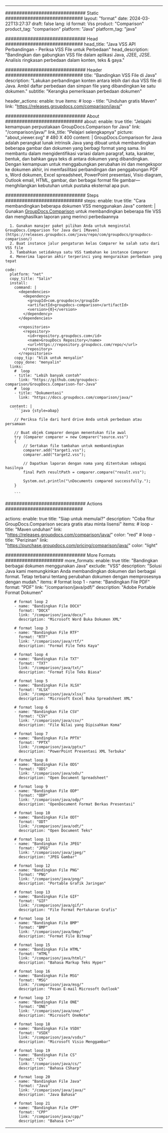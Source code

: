 
---
############################# Static ############################
layout: "format"
date:  2024-03-22T13:27:37
draft: false
lang: id
format: Vss
product: "Comparison"
product_tag: "comparison"
platform: "Java"
platform_tag: "java"

############################# Head ############################
head_title: "Java VSS API Perbandingan - Periksa VSS File untuk Perbedaan"
head_description: "Bandingkan dan gabungkan VSS file dalam aplikasi Java, J2EE, J2SE. Analisis ringkasan perbedaan dalam konten, teks & gaya."

############################# Header ############################
title: "Bandingkan VSS File di Java" 
description: "Lakukan perbandingan konten antara lebih dari dua VSS file di Java. Ambil daftar perbedaan dan simpan file yang dibandingkan ke satu dokumen."
subtitle: "Kerangka pemeriksaan perbedaan dokumen" 

header_actions:
  enable: true
  items:
    #  loop
    - title: "Unduhan gratis Maven"
      link: "https://releases.groupdocs.com/comparison/java/"
      
############################# About ############################
about:
    enable: true
    title: "Jelajahi kemampuan perpustakaan GroupDocs.Comparison for Java"
    link: "/comparison/java/"
    link_title: "Pelajari selengkapnya"
    picture: "about_viewer.svg" # 480 X 400
    content: |
       GroupDocs.Comparison for Java adalah perangkat lunak intrinsik Java yang dibuat untuk membandingkan beberapa gambar dan dokumen yang berbagi format yang sama. Ini membantu dalam mengidentifikasi variasi dalam paragraf, kata, karakter, bentuk, dan bahkan gaya teks di antara dokumen yang dibandingkan. Dengan kemampuan untuk menggabungkan perubahan ini dan mengekspor ke dokumen akhir, ini memfasilitasi perbandingan dan penggabungan PDF s, Word dokumen, Excel spreadsheet, PowerPoint presentasi, Visio diagram, Outlook email, HTML, gambar, dan berbagai format file gambar—menghilangkan kebutuhan untuk pustaka eksternal apa pun.

############################# Steps ############################
steps:
    enable: true
    title: "Cara membandingkan beberapa dokumen VSS menggunakan Java"
    content: |
      Gunakan [GroupDocs.Comparison](https://products.groupdocs.com/comparison/java/) untuk membandingkan beberapa file VSS dan menghasilkan laporan yang merinci perbedaannya
      
      1. Gunakan manajer paket pilihan Anda untuk menginstal GroupDocs.Comparison for Java dari [Maven](https://releases.groupdocs.com/java/repo/com/groupdocs/groupdocs-comparison/)
      2. Buat instance jalur pengaturan kelas Comparer ke salah satu dari VSS file
      3. Tambahkan setidaknya satu VSS tambahan ke instance Comparer
      4. Menerima laporan akhir terperinci yang menguraikan perbedaan yang tepat
   
    code:
      platform: "net"
      copy_title: "Salin"
      install:
        command: |
          <dependencies>
            <dependency>
              <groupId>com.groupdocs</groupId>
              <artifactId>groupdocs-comparison</artifactId>
              <version>{0}</version>
            </dependency>
          </dependencies>

          <repositories>
            <repository>
              <id>repository.groupdocs.com</id>
              <name>GroupDocs Repository</name>
              <url>https://repository.groupdocs.com/repo/</url>
            </repository>
          </repositories>
        copy_tip: "klik untuk menyalin"
        copy_done: "menyalin"
      links:
        #  loop
        - title: "Lebih banyak contoh"
          link: "https://github.com/groupdocs-comparison/GroupDocs.Comparison-for-Java"
        #  loop
        - title: "Dokumentasi"
          link: "https://docs.groupdocs.com/comparison/java/"
          
      content: |
        ```java {style=abap}

        // Periksa file dari hard drive Anda untuk perbedaan atau persamaan

        // Buat objek Comparer dengan menentukan file awal
        try (Comparer comparer = new Comparer("source.vss") 
        {
            // Sertakan file tambahan untuk membandingkan
        	comparer.add("target1.vss");
            comparer.add("target2.vss");

            // Dapatkan laporan dengan nama yang ditentukan sebagai hasilnya
            final Path resultPath = comparer.compare("result.vss"); 

            System.out.println("\nDocuments compared successfully.");
        }
        
        ```            

############################# Actions ############################

actions:
  enable: true
  title: "Siap untuk memulai?"
  description: "Coba fitur GroupDocs.Comparison secara gratis atau minta lisensi"
  items:
    #  loop
    - title: "Maven unduhan"
      link: "https://releases.groupdocs.com/comparison/java/"
      color: "red"
        #  loop
    - title: "Perizinan"
      link: "https://purchase.groupdocs.com/pricing/comparison/java/"
      color: "light"


############################# More Formats #####################
more_formats:
    enable: true
    title: "Bandingkan berbagai dokumen menggunakan Java"
    exclude: "VSS"
    description: "Solusi Java kami memungkinkan Anda membandingkan dokumen dari berbagai format. Tetap terbarui tentang perubahan dokumen dengan memprosesnya dengan mudah."
    items: 
        # format loop 1
        - name: "Bandingkan File PDF"
          format: "PDF"
          link: "/comparison/java/pdf/"
          description: "Adobe Portable Format Dokumen"

        # format loop 2
        - name: "Bandingkan File DOCX"
          format: "DOCX"
          link: "/comparison/java/docx/"
          description: "Microsoft Word Buka Dokumen XML"

        # format loop 3
        - name: "Bandingkan File RTF"
          format: "RTF"
          link: "/comparison/java/rtf/"
          description: "Format File Teks Kaya"

        # format loop 4
        - name: "Bandingkan File TXT"
          format: "TXT"
          link: "/comparison/java/txt/"
          description: "Format File Teks Biasa"

        # format loop 5
        - name: "Bandingkan File XLSX"
          format: "XLSX"
          link: "/comparison/java/xlsx/"
          description: "Microsoft Excel Buka Spreadsheet XML"

        # format loop 6
        - name: "Bandingkan File CSV"
          format: "CSV"
          link: "/comparison/java/csv/"
          description: "File Nilai yang Dipisahkan Koma"

        # format loop 7
        - name: "Bandingkan File PPTX"
          format: "PPTX"
          link: "/comparison/java/pptx/"
          description: "PowerPoint Presentasi XML Terbuka"

        # format loop 8
        - name: "Bandingkan File ODS"
          format: "ODS"
          link: "/comparison/java/ods/"
          description: "Open Document Spreadsheet"

        # format loop 9
        - name: "Bandingkan File ODP"
          format: "ODP"
          link: "/comparison/java/odp/"
          description: "OpenDocument Format Berkas Presentasi"

        # format loop 10
        - name: "Bandingkan File ODT"
          format: "ODT"
          link: "/comparison/java/odt/"
          description: "Open Document Teks"

        # format loop 11
        - name: "Bandingkan File JPEG"
          format: "JPEG"
          link: "/comparison/java/jpeg/"
          description: "JPEG Gambar"

        # format loop 12
        - name: "Bandingkan File PNG"
          format: "PNG"
          link: "/comparison/java/png/"
          description: "Portable Grafik Jaringan"

        # format loop 13
        - name: "Bandingkan File GIF"
          format: "GIF"
          link: "/comparison/java/gif/"
          description: "File Format Pertukaran Grafis"

        # format loop 14
        - name: "Bandingkan File BMP"
          format: "BMP"
          link: "/comparison/java/bmp/"
          description: "Format File Bitmap"

        # format loop 15
        - name: "Bandingkan File HTML"
          format: "HTML"
          link: "/comparison/java/html/"
          description: "Bahasa Markup Teks Hyper"

        # format loop 16
        - name: "Bandingkan File MSG"
          format: "MSG"
          link: "/comparison/java/msg/"
          description: "Pesan E-mail Microsoft Outlook"

        # format loop 17
        - name: "Bandingkan File ONE"
          format: "ONE"
          link: "/comparison/java/one/"
          description: "Microsoft OneNote"

        # format loop 18
        - name: "Bandingkan File VSDX"
          format: "VSDX"
          link: "/comparison/java/vsdx/"
          description: "Microsoft Visio Menggambar"

        # format loop 19
        - name: "Bandingkan File CS"
          format: "CS"
          link: "/comparison/java/cs/"
          description: "Bahasa CSharp"

        # format loop 20
        - name: "Bandingkan File Java"
          format: "Java"
          link: "/comparison/java/java/"
          description: "Java Bahasa"
          
        # format loop 21
        - name: "Bandingkan File CPP"
          format: "CPP"
          link: "/comparison/java/cpp/"
          description: "Bahasa C++"
---